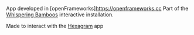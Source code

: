App developed in [openFrameworks]https://openframeworks.cc
Part of the [Whispering Bamboos](https://d20artlab.com/portfolio/whispering-bamboos/) interactive installation.

Made to interact with the [Hexagram](https://github.com/LSka/Hexagram) app
